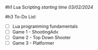 #h1 Lua Scripting
*starting time 03/02/2024* 

#h3 To-Do List
- [ ] Lua programming fundamentals
- [ ] Game 1 - ShootingAdv
- [ ] Game 2 - Top Down Shooter
- [ ] Game 3 - Platformer
